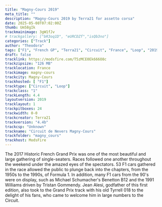 ```yaml
---
title: "Magny-Cours 2019"
meta_title: ""
description: "Magny-Cours 2019 by Terra21 for assetto corsa"
date: 2025-05-08T07:02:00Z
thumb: Um58gIk
trackmainimage: 3gW1fJv
# trackgallery: ["bR3oq1D", "eURCDZf","isQb3no"] 
categories: ["Track"]
author: "Theodora"
tags: ["F1", "French GP", "Terra21", "Circuit", "France", "Loop", "2019"]
draft: false
tracklink: https://modsfire.com/T5zMCE0Ek666O8c
trackzipsize: "126 MB"
tracklocation: France
trackimage: magny-cours
trackcity: Magny-Cours
trackhosted: [ "F1"]
tracktype: ["Circuit", "Loop"]
trackclass: "1" 
trackLength: 4.4
layoutversion: 2019
tracklayout: 1
trackpitboxes: 24
trackwidth: 0-0
trackcreator: Terra21
trackversion: "4.4b"
trackcsp: "Unknown"
trackname: "Circuit de Nevers Magny-Cours"
trackfolder: "magny_cours"
trackhost: ModsFire
---
```


The 2017 Historic French Grand Prix was one of the most beautiful and large gathering of single-seaters. Races followed one another throughout the weekend under the amazed eyes of the spectators. 53 F1 cars gathered in the race allowed the public to plunge back into the chapters, from the 1950s to the 1990s, of Formula 1. In addition, many F1 cars from the 90's were on display, such as Michael Schumacher's Benetton B12 and the 1991 Williams driven by Tristan Gommendy. Jean Alesi, godfather of this first edition, also took to the Grand Prix track with his old Tyrrell 018 to the delight of his fans, who came to welcome him in large numbers to the Circuit.